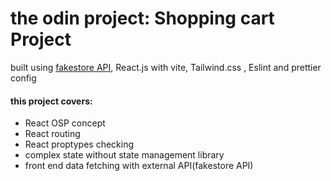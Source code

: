 <h1>the odin project: Shopping cart Project</h1>
<p>built using <a href="https://fakestoreapi.com">fakestore API</a>, React.js with vite, Tailwind.css , Eslint and prettier config</p>

<h4>this project covers: </h4>
<ul>
    <li>React OSP concept</li>
    <li>React routing</li>
    <li>React proptypes checking</li>
    <li>complex state without state management library</li>
    <li>front end data fetching with external API(fakestore API)</li>
</ul>
